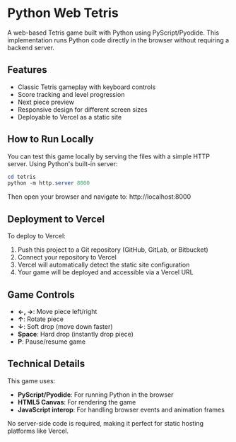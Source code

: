 # Python Web Tetris

A web-based Tetris game built with Python using PyScript/Pyodide. This implementation runs Python code directly in the browser without requiring a backend server.

## Features

- Classic Tetris gameplay with keyboard controls
- Score tracking and level progression
- Next piece preview
- Responsive design for different screen sizes
- Deployable to Vercel as a static site

## How to Run Locally

You can test this game locally by serving the files with a simple HTTP server. Using Python's built-in server:

```powershell
cd tetris
python -m http.server 8000
```

Then open your browser and navigate to: http://localhost:8000

## Deployment to Vercel

To deploy to Vercel:

1. Push this project to a Git repository (GitHub, GitLab, or Bitbucket)
2. Connect your repository to Vercel
3. Vercel will automatically detect the static site configuration
4. Your game will be deployed and accessible via a Vercel URL

## Game Controls

- **←, →**: Move piece left/right
- **↑**: Rotate piece
- **↓**: Soft drop (move down faster)
- **Space**: Hard drop (instantly drop piece)
- **P**: Pause/resume game

## Technical Details

This game uses:
- **PyScript/Pyodide**: For running Python in the browser
- **HTML5 Canvas**: For rendering the game
- **JavaScript interop**: For handling browser events and animation frames

No server-side code is required, making it perfect for static hosting platforms like Vercel.
